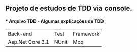 ## Projeto de estudos de TDD via console.
<h4>* Arquivo TDD - Algumas explicações de TDD</h4>
<table>
  <tr>
    <td>Back-end</td>
    <td>Test</td>
    <td>Framework</td>    
  </tr>
  <tr>
    <td>Asp.Net Core 3.1</td>
    <td>NUnit</td>
    <td>Moq</td>
  </tr>
</table>
